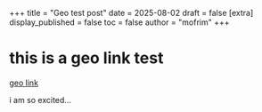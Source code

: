 +++
title = "Geo test post"
date = 2025-08-02
draft = false
[extra]
display_published = false
toc = false
author = "mofrim"
+++

# this is a geo link test

[geo link](geo:51.407883,9.981530?z=17)
 
 i am so excited...
